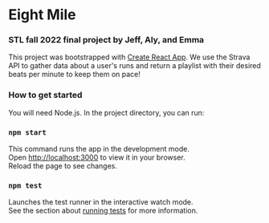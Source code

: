 # Eight Mile
### STL fall 2022 final project by Jeff, Aly, and Emma

This project was bootstrapped with [Create React App](https://github.com/facebook/create-react-app). We use the Strava API to gather data about a user's runs and return a playlist with their desired beats per minute to keep them on pace!

### How to get started

You will need Node.js. In the project directory, you can run:

### `npm start`

This command runs the app in the development mode.\
Open [http://localhost:3000](http://localhost:3000) to view it in your browser.\
Reload the page to see changes.

### `npm test`

Launches the test runner in the interactive watch mode.\
See the section about [running tests](https://facebook.github.io/create-react-app/docs/running-tests) for more information.

